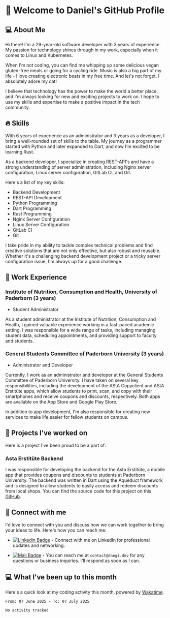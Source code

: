 
# 👋 Welcome to Daniel's GitHub Profile

## 💻 About Me

Hi there! I'm a 29-year-old software developer with 3 years of experience. My passion for technology shines through in my work, especially when it comes to Linux and Kubernetes. 

When I'm not coding, you can find me whipping up some delicious vegan gluten-free meals or going for a cycling ride. Music is also a big part of my life - I love creating electronic beats in my free time. And let's not forget, I absolutely adore my cat!

I believe that technology has the power to make the world a better place, and I'm always looking for new and exciting projects to work on. I hope to use my skills and expertise to make a positive impact in the tech community.

## 🔥 Skills

With 6 years of experience as an administrator and 3 years as a developer, I bring a well-rounded set of skills to the table. My journey as a programmer started with Python and later expanded to Dart, and now I'm excited to be learning Rust. 

As a backend developer, I specialize in creating REST-API's and have a strong understanding of server administration, including Nginx server configuration, Linux server configuration, GitLab CI, and Git. 

Here's a list of my key skills:
- Backend Development
- REST-API Development
- Python Programming
- Dart Programming
- Rust Programming
- Nginx Server Configuration
- Linux Server Configuration
- GitLab CI
- Git

I take pride in my ability to tackle complex technical problems and find creative solutions that are not only effective, but also robust and reusable. Whether it's a challenging backend development project or a tricky server configuration issue, I'm always up for a good challenge.

## 💼 Work Experience

### Institute of Nutrition, Consumption and Health, University of Paderborn (3 years)
- Student Administrator

As a student administrator at the Institute of Nutrition, Consumption and Health, I gained valuable experience working in a fast-paced academic setting. I was responsible for a wide range of tasks, including managing student data, scheduling appointments, and providing support to faculty and students.

### General Students Committee of Paderborn University (3 years)
- Administrator and Developer

Currently, I work as an administrator and developer at the General Students Committee of Paderborn University. I have taken on several key responsibilities, including the development of the AStA Copyclient and AStA Erstitüte apps, which allow students to print, scan, and copy with their smartphones and receive coupons and discounts, respectively. Both apps are available on the App Store and Google Play Store.

In addition to app development, I'm also responsible for creating new services to make life easier for fellow students on campus. 

## 🚀 Projects I've worked on

Here is a project I've been proud to be a part of:

### Asta Erstitüte Backend

I was responsible for developing the backend for the Asta Erstitüte, a mobile app that provides coupons and discounts to students at Paderborn University. The backend was written in Dart using the Aqueduct framework and is designed to allow students to easily access and redeem discounts from local shops. You can find the source code for this project on this [GitHub](https://github.com/astaupb/coupons_backend).

## 💬 Connect with me

I'd love to connect with you and discuss how we can work together to bring your ideas to life. Here's how you can reach me:

- [![Linkedin Badge](https://img.shields.io/badge/-LinkedIn-0e76a8?style=flat-square&logo=Linkedin&logoColor=white)](https://www.linkedin.com/in/daniel-negi-592ba3223/) - Connect with me on LinkedIn for professional updates and networking.

- [![Mail Badge](https://img.shields.io/badge/Gmail-D14836?style=flat-square&logo=gmail&logoColor=white)](mailto:contact@dnegi.dev) - You can reach me at `contact@dnegi.dev` for any questions or business inquiries. I'll respond as soon as I can.


## 💻 What I've been up to this month

Here's a quick look at my coding activity this month, powered by [Wakatime](https://wakatime.com/).
<!--START_SECTION:waka-->

```txt
From: 07 June 2025 - To: 07 July 2025

No activity tracked
```

<!--END_SECTION:waka-->
